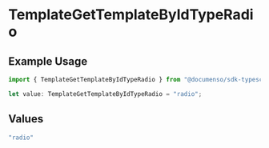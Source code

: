 # TemplateGetTemplateByIdTypeRadio

## Example Usage

```typescript
import { TemplateGetTemplateByIdTypeRadio } from "@documenso/sdk-typescript/models/operations";

let value: TemplateGetTemplateByIdTypeRadio = "radio";
```

## Values

```typescript
"radio"
```